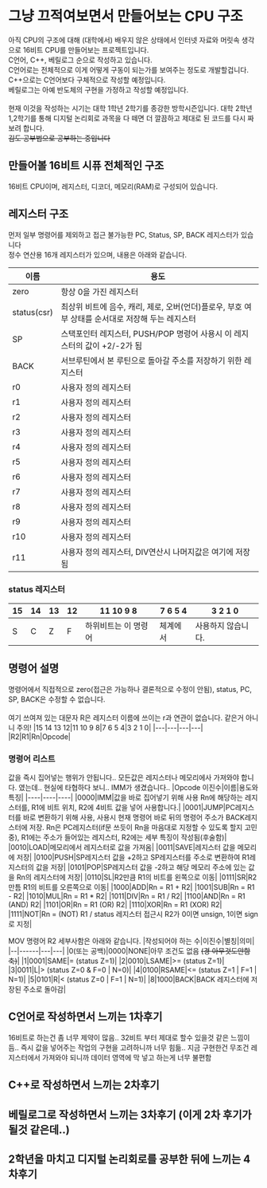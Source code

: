 # 그냥 끄적여보면서 만들어보는 CPU 구조
아직 CPU의 구조에 대해 (대학에서) 배우지 않은 상태에서 인터넷 자료와 머릿속 생각으로 16비트 CPU를 만들어보는 프로젝트입니다.<br>
C언어, C++, 베릴로그 순으로 작성하고 있습니다.<br>
C언어로는 전체적으로 이게 어떻게 구동이 되는가를 보여주는 정도로 개발할겁니다.<br>
C++으로는 C언어보다 구체적으로 작성할 예정입니다.<br>
베릴로그는 아예 반도체의 구현을 가정하고 작성할 예정입니다.<br>
<br>
현재 이것을 작성하는 시기는 대학 1학년 2학기를 종강한 방학시즌입니다. 대학 2학년 1,2학기를 통해 디지털 논리회로 과목을 다 떼면 더 깔끔하고 제대로 된 코드를 다시 짜보려 합니다.<br>
~~김도 공부법으로 공부하는 중입니다~~

## 만들어볼 16비트 시퓨 전체적인 구조
16비트 CPU이며, 레지스터, 디코더, 메모리(RAM)로 구성되어 있습니다. 

## 레지스터 구조
먼저 일부 명령어를 제외하고 접근 불가능한 PC, Status, SP, BACK 레지스터가 있습니다<br>
정수 연산용 16개 레지스터가 있으며, 내용은 아래와 같습니다.

|이름|용도|
|---|---|
|zero|항상 0을 가진 레지스터|
|status(csr)|최상위 비트에 음수, 캐리, 제로, 오버(언더)플로우, 부호 여부 상태를 순서대로 저장해 두는 레지스터|
|SP|스택포인터 레지스터, PUSH/POP 명령어 사용시 이 레지스터의 값이 +2/-2가 됨|
|BACK|서브루틴에서 본 루틴으로 돌아갈 주소를 저장하기 위한 레지스터|
|r0|사용자 정의 레지스터|
|r1|사용자 정의 레지스터|
|r2|사용자 정의 레지스터|
|r3|사용자 정의 레지스터|
|r4|사용자 정의 레지스터|
|r5|사용자 정의 레지스터|
|r6|사용자 정의 레지스터|
|r7|사용자 정의 레지스터|
|r8|사용자 정의 레지스터|
|r9|사용자 정의 레지스터|
|r10|사용자 정의 레지스터|
|r11|사용자 정의 레지스터, DIV연산시 나머지값은 여기에 저장됨|

### status 레지스터
|15|14|13|12|11 10 9 8|7 6 5 4|3 2 1 0|
|-|-|-|-|-|-|-|
|S|C|Z|F|하위비트는 이 명령어|체계에서|사용하지 않습니다.|

## 명령어 설명
명령어에서 직접적으로 zero(접근은 가능하나 결론적으로 수정이 안됨), status, PC, SP, BACK은 수정할 수 없습니다.<br><br>
여기 쓰여져 있는 대문자 R은 레지스터 이름에 쓰이는 r과 연관이 없습니다. 같은거 아니니 주의!
|15 14 13 12|11 10 9 8|7 6 5 4|3 2 1 0|
|---|---|---|---|
|R2|R1|Rn|Opcode|

### 명령어 리스트
값을 즉시 집어넣는 행위가 안됩니다.. 모든값은 레지스터나 메모리에사 가져와야 합니다. 였는데.. 현실에 타협하다 보니.. IMM가 생겼습니다..
|Opcode 이진수|이름|용도와 특징|
|----|----|----|
|0000|IMM|값을 바로 집어넣기 위해 사용 Rn에 해당하는 레지스터를, R1에 비트 위치, R2에 4비트 값을 넣어 사용합니다.|
|0001|JUMP|PC레지스터를 바로 변환하기 위해 사용, 사용시 현재 명령어 바로 뒤의 명령어 주소가 BACK레지스터에 저장. Rn은 PC레지스터(if문 쓰듯이 Rn을 마음대로 지정할 수 있도록 할지 고민중), R1에는 주소가 들어있는 레지스터, R2에는 세부 특징이 작성됨(후술함)|
|0010|LOAD|메모리에서 레지스터로 값을 가져옴|
|0011|SAVE|레지스터 값을 메모리에 저장|
|0100|PUSH|SP레지스터 값을 +2하고 SP레지스터를 주소로 변환하여 R1레지스터의 값을 저장|
|0101|POP|SP레지스터 값을 -2하고 해당 메모리 주소에 있는 값을 Rn의 레지스터에 저장|
|0110|SL|R2만큼 R1의 비트를 왼쪽으로 이동|
|0111|SR|R2만틈 R1의 비트를 오른쪽으로 이동|
|1000|ADD|Rn = R1 + R2|
|1001|SUB|Rn = R1 - R2|
|1010|MUL|Rn = R1 * R2|
|1011|DIV|Rn = R1 / R2|
|1100|AND|Rn = R1 (AND) R2|
|1101|OR|Rn = R1 (OR) R2|
|1110|XOR|Rn = R1 (XOR) R2|
|1111|NOT|Rn = (NOT) R1 / status 레지스터 접근시 R2가 0이면 unsign, 1이면 sign로 지정|

MOV 명령어 R2 세부사함은 아래와 같습니다. 
|작성되어야 하는 수|이진수|별칭|의미|
|--|------|---|---|
|0(또는 공백)|0000|NONE|아무 조건도 없음 ~~(경 아무것도안함 축)~~|
|1|0001|SAME|= (status Z=1)|
|2|0010|LSAME|>= (status Z=1)|
|3|0011|L|> (status Z=0 & F=0 | N=0)|
|4|0100|RSAME|<= (status Z=1 | F=1 | N=1)|
|5|0101|R|< (status Z=0 | F=1 | N=1)|
|8|1000|BACK|BACK 레지스터에 저장된 주소로 돌아감|

## C언어로 작성하면서 느끼는 1차후기
16비트로 하는건 좀 너무 제약이 많음.. 32비트 부터 제대로 할수 있을것 같은 느낌이 듬.. 즉시 값을 넣어주는 작업의 구현을 고려하니까 너무 힘듦.. 지금 구현한건 무조건 레지스터에서 가져와야 되니까 데이터 영역에 막 넣고 하는게 너무 불편함

## C++로 작성하면서 느끼는 2차후기


## 베릴로그로 작성하면서 느끼는 3차후기 (이게 2차 후기가 될것 같은데..)


## 2학년을 마치고 디지털 논리회로를 공부한 뒤에 느끼는 4차후기 
